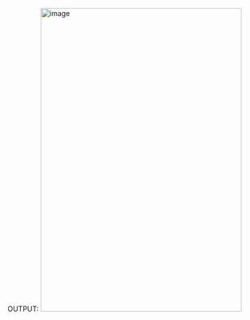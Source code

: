 OUTPUT:
<img width="401" height="604" alt="image" src="https://github.com/user-attachments/assets/a843c227-ab3f-4baf-893b-03f699117169" />


